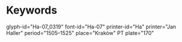 # Keywords
glyph-id="Ha-07_0319"
font-id="Ha-07"
printer-id="Ha"
printer="Jan Haller"
period="1505–1525"
place="Kraków"
PT plate="170"
